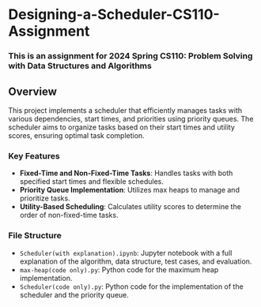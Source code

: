 # Designing-a-Scheduler-CS110-Assignment

### This is an assignment for 2024 Spring CS110: Problem Solving with Data Structures and Algorithms

## Overview

This project implements a scheduler that efficiently manages tasks with various dependencies, start times, and priorities using priority queues. The scheduler aims to organize tasks based on their start times and utility scores, ensuring optimal task completion.

### Key Features
- **Fixed-Time and Non-Fixed-Time Tasks**: Handles tasks with both specified start times and flexible schedules.
- **Priority Queue Implementation**: Utilizes max heaps to manage and prioritize tasks.
- **Utility-Based Scheduling**: Calculates utility scores to determine the order of non-fixed-time tasks.


### File Structure
- `Scheduler(with explanation).ipynb`: Jupyter notebook with a full explanation of the algorithm, data structure, test cases, and evaluation.
- `max-heap(code only).py`: Python code for the maximum heap implementation.
- `Scheduler(code only).py`: Python code for the implementation of the scheduler and the priority queue.
